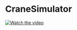 # CraneSimulator
[![Watch the video](https://i.sstatic.net/Vp2cE.png)](https://youtu.be/waZApDfawa8)
